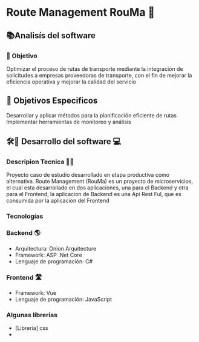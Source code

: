 # Route Management RouMa 🚞

## 📚Analisís del software
###  🚨 Objetivo

Optimizar el proceso de rutas de transporte mediante la integración de solicitudes a empresas proveedoras de transporte, con el fin de mejorar la eficiencia operativa y mejorar la calidad del servicio

## 🚥 Objetivos Especificos
Desarrollar y aplicar métodos para la planificación eficiente de rutas
Implementar herramientas de monitoreo y análisis

## 🛠🔧 Desarrollo del software 💻
### Descripion Tecnica 👩‍💻
Proyecto caso de estudio desarrollado en etapa productiva como alternativa. 
Route Management (RouMa) es un proyecto de microservicios, el cual esta desarrollado en dos aplicaciones, una para el Backend y otra para el Frontend, la aplicacion de Backend es una Api Rest Ful, que es consumida por la aplicacion del Frontend

### Tecnologías 
### Backend 🌎
- Arquitectura: Onion Arquitecture
- Framework: ASP .Net Core
- Lenguaje de programación: C#

### Frontend 🛣
- Framework: Vue
- Lenguaje de programación: JavaScript

### Algunas librerias
- [Libreria] css
- 
